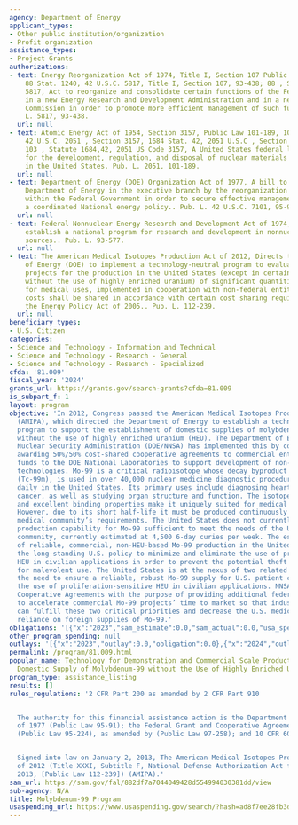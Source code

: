 ```yaml
---
agency: Department of Energy
applicant_types:
- Other public institution/organization
- Profit organization
assistance_types:
- Project Grants
authorizations:
- text: Energy Reorganization Act of 1974, Title I, Section 107 Public Law 93-438;
    88 Stat. 1240, 42 U.S.C. 5817, Title I, Section 107, 93-438; 88 , Statute 1240,42,
    5817, Act to reorganize and consolidate certain functions of the Federal Government
    in a new Energy Research and Development Administration and in a new Nuclear Regulatory
    Commission in order to promote more efficient management of such functions.. Pub.
    L. 5817, 93-438.
  url: null
- text: Atomic Energy Act of 1954, Section 3157, Public Law 101-189, 103 Stat. 1684,
    42 U.S.C. 2051 , Section 3157, 1684 Stat. 42, 2051 U.S.C , Section 3157, 101-189,
    103 , Statute 1684,42, 2051 US Code 3157, A United States federal law that covers
    for the development, regulation, and disposal of nuclear materials and facilities
    in the United States. Pub. L. 2051, 101-189.
  url: null
- text: Department of Energy (DOE) Organization Act of 1977, A bill to establish a
    Department of Energy in the executive branch by the reorganization of energy functions
    within the Federal Government in order to secure effective management, to assure
    a coordinated National energy policy.. Pub. L. 42 U.S.C. 7101, 95-91.
  url: null
- text: Federal Nonnuclear Energy Research and Development Act of 1974, AN ACT To
    establish a national program for research and development in nonnuclear energy
    sources.. Pub. L. 93-577.
  url: null
- text: The American Medical Isotopes Production Act of 2012, Directs the Secretary
    of Energy (DOE) to implement a technology-neutral program to evaluate and support
    projects for the production in the United States (except in certain circumstances
    without the use of highly enriched uranium) of significant quantities of molybdenum-99
    for medical uses, implemented in cooperation with non-federal entities, whose
    costs shall be shared in accordance with certain cost sharing requirements of
    the Energy Policy Act of 2005.. Pub. L. 112-239.
  url: null
beneficiary_types:
- U.S. Citizen
categories:
- Science and Technology - Information and Technical
- Science and Technology - Research - General
- Science and Technology - Research - Specialized
cfda: '81.009'
fiscal_year: '2024'
grants_url: https://grants.gov/search-grants?cfda=81.009
is_subpart_f: 1
layout: program
objective: 'In 2012, Congress passed the American Medical Isotopes Production Act
  (AMIPA), which directed the Department of Energy to establish a technology-neutral
  program to support the establishment of domestic supplies of molybdenum-99 (Mo-99)
  without the use of highly enriched uranium (HEU). The Department of Energy’s National
  Nuclear Security Administration (DOE/NNSA) has implemented this by competitively
  awarding 50%/50% cost-shared cooperative agreements to commercial entities and providing
  funds to the DOE National Laboratories to support development of non-HEU Mo-99 production
  technologies. Mo-99 is a critical radioisotope whose decay byproduct technetium-99m
  (Tc-99m), is used in over 40,000 nuclear medicine diagnostic procedures performed
  daily in the United States. Its primary uses include diagnosing heart disease and
  cancer, as well as studying organ structure and function. The isotope’s short half-life
  and excellent binding properties make it uniquely suited for medical procedures.
  However, due to its short half-life it must be produced continuously to meet the
  medical community’s requirements. The United States does not currently have a domestic
  production capability for Mo-99 sufficient to meet the needs of the U.S. healthcare
  community, currently estimated at 4,500 6-day curies per week. The establishment
  of reliable, commercial, non-HEU-based Mo-99 production in the United States complements
  the long-standing U.S. policy to minimize and eliminate the use of proliferation-sensitive
  HEU in civilian applications in order to prevent the potential theft of this material
  for malevolent use. The United States is at the nexus of two related priorities:
  the need to ensure a reliable, robust Mo-99 supply for U.S. patient care, and discouraging
  the use of proliferation-sensitive HEU in civilian applications. NNSA will issue
  Cooperative Agreements with the purpose of providing additional federal funding
  to accelerate commercial Mo-99 projects’ time to market so that industry and government
  can fulfill these two critical priorities and decrease the U.S. medical community’s
  reliance on foreign supplies of Mo-99.'
obligations: '[{"x":"2023","sam_estimate":0.0,"sam_actual":0.0,"usa_spending_actual":0.0},{"x":"2024","sam_estimate":0.0,"sam_actual":32100000.0,"usa_spending_actual":-142531.46},{"x":"2025","sam_estimate":0.0,"sam_actual":50000000.0,"usa_spending_actual":0.0}]'
other_program_spending: null
outlays: '[{"x":"2023","outlay":0.0,"obligation":0.0},{"x":"2024","outlay":0.0,"obligation":0.0},{"x":"2025","outlay":0.0,"obligation":0.0}]'
permalink: /program/81.009.html
popular_name: Technology for Demonstration and Commercial Scale Production of a Reliable,
  Domestic Supply of Molybdenum-99 without the Use of Highly Enriched Uranium
program_type: assistance_listing
results: []
rules_regulations: '2 CFR Part 200 as amended by 2 CFR Part 910


  The authority for this financial assistance action is the Department of Energy Act
  of 1977 (Public Law 95-91); the Federal Grant and Cooperative Agreement Act of 1977
  (Public Law 95-224), as amended by (Public Law 97-258); and 10 CFR 600.6(b).


  Signed into law on January 2, 2013, The American Medical Isotopes Production Act
  of 2012 (Title XXXI, Subtitle F, National Defense Authorization Act for Fiscal Year
  2013, [Public Law 112-239]) (AMIPA).'
sam_url: https://sam.gov/fal/882df7a7044049428d554994030381dd/view
sub-agency: N/A
title: Molybdenum-99 Program
usaspending_url: https://www.usaspending.gov/search/?hash=ad8f7ee28fb3d8266f43b70683e76f9c
---
```

